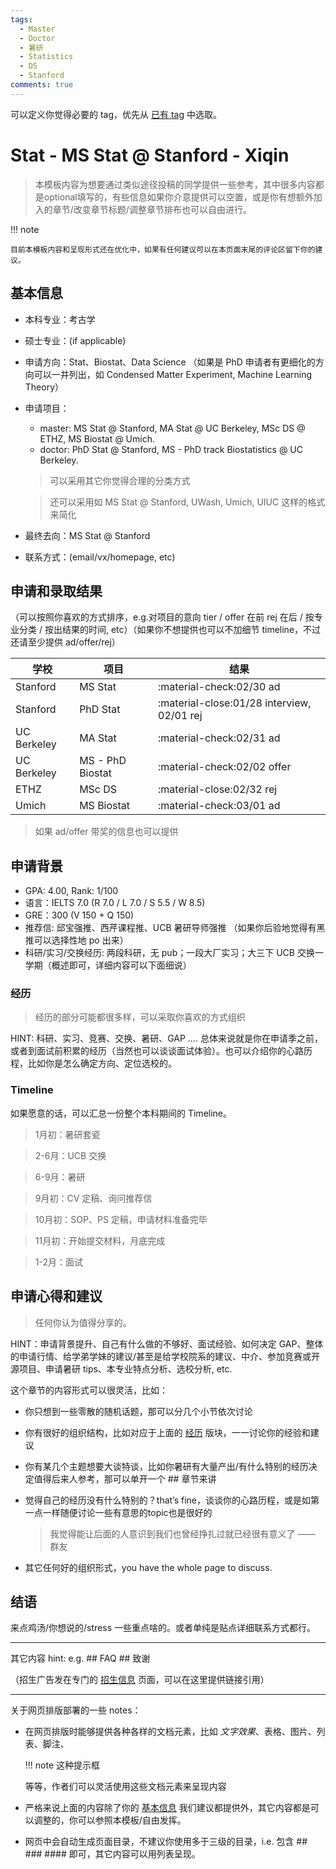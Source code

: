 ```yaml
---
tags:
  - Master
  - Doctor
  - 暑研
  - Statistics
  - DS
  - Stanford
comments: true
---
```


可以定义你觉得必要的 tag，优先从 [已有 tag](../tags/) 中选取。

# Stat - MS Stat @ Stanford - Xiqin


> 本模板内容为想要通过类似途径投稿的同学提供一些参考，其中很多内容都是optional填写的，有些信息如果你介意提供可以空置，或是你有想额外加入的章节/改变章节标题/调整章节排布也可以自由进行。


!!! note

    目前本模板内容和呈现形式还在优化中，如果有任何建议可以在本页面末尾的评论区留下你的建议。

## 基本信息

- 本科专业：考古学
- 硕士专业：(if applicable)
- 申请方向：Stat、Biostat、Data Science （如果是 PhD 申请者有更细化的方向可以一并列出，如 Condensed Matter Experiment, Machine Learning Theory）
- 申请项目：
    - master: MS Stat @ Stanford, MA Stat @ UC Berkeley, MSc DS @ ETHZ, MS Biostat @ Umich.
    - doctor: PhD Stat @ Stanford, MS - PhD track Biostatistics @ UC Berkeley.
    
    > 可以采用其它你觉得合理的分类方式

    > 还可以采用如 MS Stat @ Stanford, UWash, Umich, UIUC 这样的格式来简化

- 最终去向：MS Stat @ Stanford
- 联系方式：(email/vx/homepage, etc)


## 申请和录取结果

（可以按照你喜欢的方式排序，e.g.对项目的意向 tier / offer 在前 rej 在后 / 按专业分类 / 按出结果的时间, etc）（如果你不想提供也可以不加细节 timeline，不过还请至少提供 ad/offer/rej）

| 学校 | 项目 | 结果 |
| ---- | ---- | ---- |
| Stanford | MS Stat | :material-check:02/30 ad |
| Stanford | PhD Stat | :material-close:01/28 interview, 02/01 rej |
| UC Berkeley | MA Stat |:material-check:02/31 ad |
| UC Berkeley | MS - PhD Biostat |:material-check:02/02 offer |
| ETHZ | MSc DS | :material-close:02/32 rej |
| Umich | MS Biostat | :material-check:03/01 ad |

> 如果 ad/offer 带奖的信息也可以提供

## 申请背景

- GPA: 4.00, Rank: 1/100
- 语言：IELTS 7.0 (R 7.0 / L 7.0 / S 5.5 / W 8.5)
- GRE：300 (V 150 + Q 150)
- 推荐信: 邱宝强推、西芹课程推、UCB 暑研导师强推 （如果你后验地觉得有黑推可以选择性地 po 出来）
- 科研/实习/交换经历: 两段科研，无 pub；一段大厂实习；大三下 UCB 交换一学期（概述即可，详细内容可以下面细说）

### 经历

> 经历的部分可能都很多样，可以采取你喜欢的方式组织

HINT: 科研、实习、竞赛、交换、暑研、GAP ….  总体来说就是你在申请季之前，或者到面试前积累的经历（当然也可以谈谈面试体验）。也可以介绍你的心路历程，比如你是怎么确定方向、定位选校的。

### Timeline

如果愿意的话，可以汇总一份整个本科期间的 Timeline。

> 1月初：暑研套瓷

> 2-6月：UCB 交换

> 6-9月：暑研

> 9月初：CV 定稿、询问推荐信

> 10月初：SOP、PS 定稿，申请材料准备完毕

> 11月初：开始提交材料，月底完成

> 1-2月：面试

## 申请心得和建议

> 任何你认为值得分享的。

HINT：申请背景提升、自己有什么做的不够好、面试经验、如何决定 GAP、整体的申请行情、给学弟学妹的建议/甚至是给学校院系的建议、中介、参加竞赛或开源项目、申请暑研 tips、本专业特点分析、选校分析, etc.

这个章节的内容形式可以很灵活，比如：

- 你只想到一些零散的随机话题，那可以分几个小节依次讨论
- 你有很好的组织结构，比如对应于上面的 [经历](#31) 版块，一一讨论你的经验和建议
- 你有某几个主题想要大谈特谈，比如你暑研有大量产出/有什么特别的经历决定值得后来人参考，那可以单开一个 ## 章节来讲
- 觉得自己的经历没有什么特别的？that’s fine，谈谈你的心路历程，或是如第一点一样随便讨论一些有意思的topic也是很好的
  > 我觉得能让后面的人意识到我们也曾经挣扎过就已经很有意义了 —— 群友

- 其它任何好的组织形式，you have the whole page to discuss.

## 结语

来点鸡汤/你想说的/stress 一些重点啥的。或者单纯是贴点详细联系方式都行。

-------------------

其它内容 hint: e.g. ## FAQ ## 致谢

（招生广告发在专门的 [招生信息](/ad/index.md) 页面，可以在这里提供链接引用）

-------------------

关于网页排版部署的一些 notes：

-   在网页排版时能够提供各种各样的文档元素，比如 *文字效果*、表格、图片、列表、脚注、

    !!! note
        这种提示框

    等等，作者们可以灵活使用这些文档元素来呈现内容

-   严格来说上面的内容除了你的 [基本信息](#1) 我们建议都提供外，其它内容都是可以调整的，你可以参照本模板/自由发挥。
-   网页中会自动生成页面目录，不建议你使用多于三级的目录，i.e. 包含 ## ### #### 即可，其它内容可以用列表呈现。
